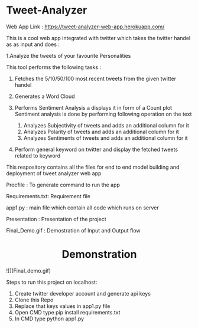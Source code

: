 # Tweet-Analyzer

Web App Link : https://tweet-analyzer-web-app.herokuapp.com/

This is a cool web app integrated with twitter which takes the twitter handel as as input and does :

1.Analyze the tweets of your favourite Personalities

This tool performs the following tasks :
1. Fetches the 5/10/50/100 most recent tweets from the given twitter handel
2. Generates a Word Cloud
3. Performs Sentiment Analysis a displays it in form of a Count plot 
	Sentiment analysis is done by performing following operation on the text
	1. Analyzes Subjectivity of tweets and adds an additional column for it
	2. Analyzes Polarity of tweets and adds an additional column for it
	3. Analyzes Sentiments of tweets and adds an additional column for it

2. Perform general keyword on twitter and display the fetched tweets related to keyword


This respository contains all the files for end to end model building and deployment of tweet analyzer web app

Procfile : To generate command to run the app

Requirements.txt: Requirement file

app1.py : main file which contain all code which runs on server

Presentation : Presentation of the project 

Final_Demo.gif : Demostration of Input and Output flow

<h1 align="center">Demonstration</h1>
![](Final_demo.gif)

Steps to run this project on localhost:
1. Create twitter developer account and generate api keys
2. Clone this Repo
3. Replace that keys values in app1.py file
4. Open CMD type pip install requirements.txt
5. In CMD type python app1.py




